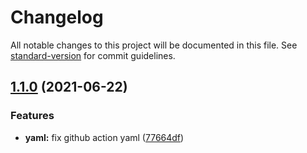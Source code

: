 # Changelog

All notable changes to this project will be documented in this file. See [standard-version](https://github.com/conventional-changelog/standard-version) for commit guidelines.

## [1.1.0](https://github.com/tuya/tuya-connector-nodejs/compare/v1.0.0...v1.1.0) (2021-06-22)


### Features

* **yaml:** fix github action yaml ([77664df](https://github.com/tuya/tuya-connector-nodejs/commit/77664df2783e08b985b0f7bb146ddc4c401b397f))
